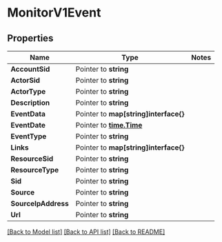 # MonitorV1Event

## Properties
Name | Type | Notes
------------ | ------------- | -------------
**AccountSid** | Pointer to **string** | 
**ActorSid** | Pointer to **string** | 
**ActorType** | Pointer to **string** | 
**Description** | Pointer to **string** | 
**EventData** | Pointer to **map[string]interface{}** | 
**EventDate** | Pointer to [**time.Time**](time.Time.md) | 
**EventType** | Pointer to **string** | 
**Links** | Pointer to **map[string]interface{}** | 
**ResourceSid** | Pointer to **string** | 
**ResourceType** | Pointer to **string** | 
**Sid** | Pointer to **string** | 
**Source** | Pointer to **string** | 
**SourceIpAddress** | Pointer to **string** | 
**Url** | Pointer to **string** | 

[[Back to Model list]](../README.md#documentation-for-models) [[Back to API list]](../README.md#documentation-for-api-endpoints) [[Back to README]](../README.md)


